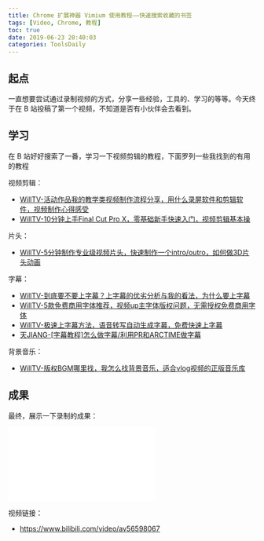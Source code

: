 ```yaml
---
title: Chrome 扩展神器 Vimium 使用教程——快速搜索收藏的书签
tags: [Video, Chrome, 教程]
toc: true
date: 2019-06-23 20:40:03
categories: ToolsDaily
---
```


## 起点

一直想要尝试通过录制视频的方式，分享一些经验，工具的、学习的等等。今天终于在 B 站投稿了第一个视频，不知道是否有小伙伴会去看到。

## 学习

在 B 站好好搜索了一番，学习一下视频剪辑的教程，下面罗列一些我找到的有用的教程

视频剪辑：

- [WillTV-活动作品我的教学类视频制作流程分享，用什么录屏软件和剪辑软件，视频制作心得感受](https://www.bilibili.com/video/av37684139)
- [WillTV-10分钟上手Final Cut Pro X，零基础新手快速入门，视频剪辑基本操](https://www.bilibili.com/video/av40359934?from=search&seid=3619358638529539387)

片头：

- [WillTV-5分钟制作专业级视频片头，快速制作一个intro/outro，如何做3D片头动画](https://www.bilibili.com/video/av38421571)

字幕：

- [WillTV-到底要不要上字幕？上字幕的优劣分析与我的看法，为什么要上字幕](https://www.bilibili.com/video/av40542702)
- [WillTV-5款免费商用字体推荐，视频up主字体版权问题，无需授权免费商用字体](https://www.bilibili.com/video/av41513584)
- [WillTV-极速上字幕方法，语音转写自动生成字幕，免费快速上字幕](https://www.bilibili.com/video/av40903892)
- [天JIANG-[字幕教程]怎么做字幕/利用PR和ARCTIME做字幕](https://www.bilibili.com/video/av8506209)

背景音乐：

- [WillTV-版权BGM哪里找，我怎么找背景音乐，适合vlog视频的正版音乐库](https://www.bilibili.com/video/av45080707)

## 成果

最终，展示一下录制的成果：

<iframe src="//player.bilibili.com/player.html?aid=56598067&cid=98872911&page=1" scrolling="no" border="0" frameborder="no" framespacing="0" allowfullscreen="true"> </iframe>

视频链接：

- https://www.bilibili.com/video/av56598067
